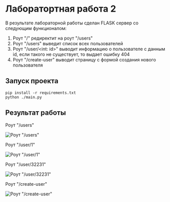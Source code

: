 # Лаборатортная работа 2

В результате лабораторной работы сделан FLASK сервер со следующим функционалом:

1. Роут "/" редиректит на роут "/users"
2. Роут "/users" выведит список всех пользователей
3. Роут "/user/\<int: id\>" выводит информацию о пользователе с данным id, если такого не существует, то выдает ошибку 404
4. Роут "/create-user" выводит страницу с формой создания нового пользователя

## Запуск проекта

```
pip install -r requirements.txt
python ./main.py
```

## Результат работы

Роут "/users"

![Роут "/users"](./md_images/users.jpg)

Роут "/user/1"

![Роут "/user/1"](./md_images/user_1.png)

Роут "/user/32231"

![Роут "/user/32231"](./md_images/user_32231.png)

Роут "/create-user"

![Роут "/create-user"](./md_images/create-user.jpg)
